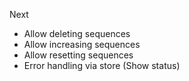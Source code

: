 Next
- Allow deleting sequences
- Allow increasing sequences
- Allow resetting sequences
- Error handling via store (Show status)